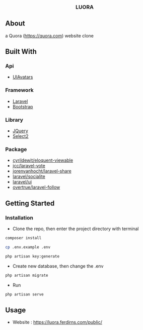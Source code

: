 <!-- PROJECT LOGO -->
<p align="center">
  <h3 align="center">LUORA</h3>
</p>

<!-- ABOUT THE PROJECT -->
## About 
a Quora (https://quora.com) website clone 

## Built With

### Api

* [UIAvatars](https://ui-avatars.com/)

### Framework

* [Laravel](https://laravel.com)
* [Bootstrap](https://getbootstrap.com)

### Library

* [JQuery](https://jquery.com)
* [Select2](https://select2.org)

### Package

* [cyrildewit/eloquent-viewable](https://github.com/cyrildewit/eloquent-viewable)
* [jcc/laravel-vote](https://github.com/jcc/laravel-vote)
* [jorenvanhocht/laravel-share](https://github.com/jorenvanhocht/laravel-share)
* [laravel/socialite](https://github.com/laravel/socialite)
* [laravel/ui](https://github.com/laravel/ui)
* [overtrue/laravel-follow](https://github.com/overtrue/laravel-follow)

<!-- GETTING STARTED -->
## Getting Started

### Installation

* Clone the repo, then enter the project directory with terminal
```sh
composer install
```
```sh
cp .env.example .env
```
```sh
php artisan key:generate
```
* Create new database, then change the .env
```sh
php artisan migrate
```
* Run
```sh
php artisan serve
```

<!-- USAGE EXAMPLES -->
## Usage

* Website : https://luora.ferdirns.com/public/



